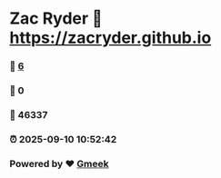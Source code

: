 # Zac Ryder :link: https://zacryder.github.io 
### :page_facing_up: [6](https://zacryder.github.io/tag.html) 
### :speech_balloon: 0 
### :hibiscus: 46337 
### :alarm_clock: 2025-09-10 10:52:42 
### Powered by :heart: [Gmeek](https://github.com/Meekdai/Gmeek)
